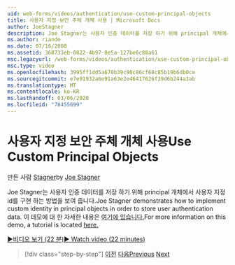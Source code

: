 ```yaml
---
uid: web-forms/videos/authentication/use-custom-principal-objects
title: 사용자 지정 보안 주체 개체 사용 | Microsoft Docs
author: JoeStagner
description: Joe Stagner는 사용자 인증 데이터를 저장 하기 위해 principal 개체에서 사용자 지정 id를 구현 하는 방법을 보여 줍니다. 이 데모에 대 한 자세한 내용은을,...
ms.author: riande
ms.date: 07/16/2008
ms.assetid: 368733eb-0822-4b97-8e5a-127be6c88a61
msc.legacyurl: /web-forms/videos/authentication/use-custom-principal-objects
msc.type: video
ms.openlocfilehash: 3995ff1dd5a670b39c90c86cf68c85b19b6db0ce
ms.sourcegitcommit: e7e91932a6e91a63e2e46417626f39d6b244a3ab
ms.translationtype: MT
ms.contentlocale: ko-KR
ms.lasthandoff: 03/06/2020
ms.locfileid: "78455699"
---
```

# <a name="use-custom-principal-objects"></a><span data-ttu-id="254ac-104">사용자 지정 보안 주체 개체 사용</span><span class="sxs-lookup"><span data-stu-id="254ac-104">Use Custom Principal Objects</span></span>

<span data-ttu-id="254ac-105">만든 사람 [Stagner](https://github.com/JoeStagner)</span><span class="sxs-lookup"><span data-stu-id="254ac-105">by [Joe Stagner](https://github.com/JoeStagner)</span></span>

<span data-ttu-id="254ac-106">Joe Stagner는 사용자 인증 데이터를 저장 하기 위해 principal 개체에서 사용자 지정 id를 구현 하는 방법을 보여 줍니다.</span><span class="sxs-lookup"><span data-stu-id="254ac-106">Joe Stagner demonstrates how to implement custom identity in principal objects in order to store user authentication data.</span></span> <span data-ttu-id="254ac-107">이 데모에 대 한 자세한 내용은 [여기에 있습니다.](../../overview/older-versions-security/introduction/forms-authentication-configuration-and-advanced-topics-vb.md)</span><span class="sxs-lookup"><span data-stu-id="254ac-107">For more information on this demo, a tutorial is located [here.](../../overview/older-versions-security/introduction/forms-authentication-configuration-and-advanced-topics-vb.md)</span></span>

[<span data-ttu-id="254ac-108">&#9654;비디오 보기 (22 분)</span><span class="sxs-lookup"><span data-stu-id="254ac-108">&#9654; Watch video (22 minutes)</span></span>](https://channel9.msdn.com/Blogs/ASP-NET-Site-Videos/use-custom-principal-objects)

> [!div class="step-by-step"]
> <span data-ttu-id="254ac-109">[이전](add-custom-data-to-the-authentication-method.md)
> [다음](understanding-aspnet-memberships.md)</span><span class="sxs-lookup"><span data-stu-id="254ac-109">[Previous](add-custom-data-to-the-authentication-method.md)
[Next](understanding-aspnet-memberships.md)</span></span>
